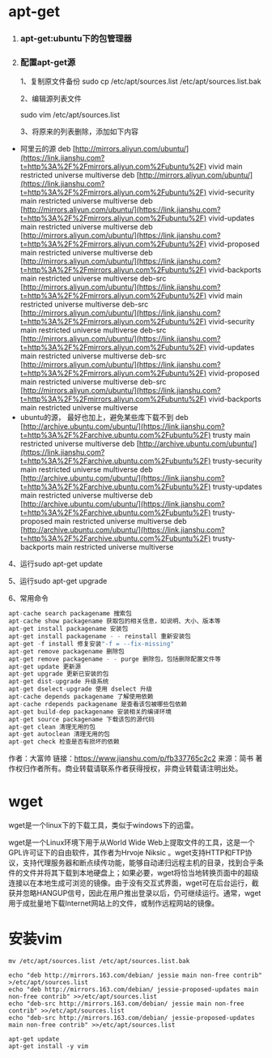 # apt-get

1. ### apt-get:ubuntu下的包管理器

2. ### 配置apt-get源

   1、复制原文件备份
    sudo cp /etc/apt/sources.list /etc/apt/sources.list.bak

   2、编辑源列表文件

   sudo vim /etc/apt/sources.list

   3、将原来的列表删除，添加如下内容

- 阿里云的源
   deb [http://mirrors.aliyun.com/ubuntu/](https://link.jianshu.com?t=http%3A%2F%2Fmirrors.aliyun.com%2Fubuntu%2F) vivid main restricted universe multiverse
   deb [http://mirrors.aliyun.com/ubuntu/](https://link.jianshu.com?t=http%3A%2F%2Fmirrors.aliyun.com%2Fubuntu%2F) vivid-security main restricted universe multiverse
   deb [http://mirrors.aliyun.com/ubuntu/](https://link.jianshu.com?t=http%3A%2F%2Fmirrors.aliyun.com%2Fubuntu%2F) vivid-updates main restricted universe multiverse
   deb [http://mirrors.aliyun.com/ubuntu/](https://link.jianshu.com?t=http%3A%2F%2Fmirrors.aliyun.com%2Fubuntu%2F) vivid-proposed main restricted universe multiverse
   deb [http://mirrors.aliyun.com/ubuntu/](https://link.jianshu.com?t=http%3A%2F%2Fmirrors.aliyun.com%2Fubuntu%2F) vivid-backports main restricted universe multiverse
   deb-src [http://mirrors.aliyun.com/ubuntu/](https://link.jianshu.com?t=http%3A%2F%2Fmirrors.aliyun.com%2Fubuntu%2F) vivid main restricted universe multiverse
   deb-src [http://mirrors.aliyun.com/ubuntu/](https://link.jianshu.com?t=http%3A%2F%2Fmirrors.aliyun.com%2Fubuntu%2F) vivid-security main restricted universe multiverse
   deb-src [http://mirrors.aliyun.com/ubuntu/](https://link.jianshu.com?t=http%3A%2F%2Fmirrors.aliyun.com%2Fubuntu%2F) vivid-updates main restricted universe multiverse
   deb-src [http://mirrors.aliyun.com/ubuntu/](https://link.jianshu.com?t=http%3A%2F%2Fmirrors.aliyun.com%2Fubuntu%2F) vivid-proposed main restricted universe multiverse
   deb-src [http://mirrors.aliyun.com/ubuntu/](https://link.jianshu.com?t=http%3A%2F%2Fmirrors.aliyun.com%2Fubuntu%2F) vivid-backports main restricted universe multiverse
- ubuntu的源， 最好也加上，避免某些库下载不到
   deb [http://archive.ubuntu.com/ubuntu/](https://link.jianshu.com?t=http%3A%2F%2Farchive.ubuntu.com%2Fubuntu%2F) trusty main restricted universe multiverse
   deb [http://archive.ubuntu.com/ubuntu/](https://link.jianshu.com?t=http%3A%2F%2Farchive.ubuntu.com%2Fubuntu%2F) trusty-security main restricted universe multiverse
   deb [http://archive.ubuntu.com/ubuntu/](https://link.jianshu.com?t=http%3A%2F%2Farchive.ubuntu.com%2Fubuntu%2F) trusty-updates main restricted universe multiverse
   deb [http://archive.ubuntu.com/ubuntu/](https://link.jianshu.com?t=http%3A%2F%2Farchive.ubuntu.com%2Fubuntu%2F) trusty-proposed main restricted universe multiverse
   deb [http://archive.ubuntu.com/ubuntu/](https://link.jianshu.com?t=http%3A%2F%2Farchive.ubuntu.com%2Fubuntu%2F) trusty-backports main restricted universe multiverse

4、运行sudo apt-get update

5、运行sudo apt-get upgrade

6、常用命令

```csharp
apt-cache search packagename 搜索包
apt-cache show packagename 获取包的相关信息，如说明、大小、版本等
apt-get install packagename 安装包
apt-get install packagename - - reinstall 重新安装包
apt-get -f install 修复安装"-f = --fix-missing"
apt-get remove packagename 删除包
apt-get remove packagename - - purge 删除包，包括删除配置文件等
apt-get update 更新源
apt-get upgrade 更新已安装的包
apt-get dist-upgrade 升级系统
apt-get dselect-upgrade 使用 dselect 升级
apt-cache depends packagename 了解使用依赖
apt-cache rdepends packagename 是查看该包被哪些包依赖
apt-get build-dep packagename 安装相关的编译环境
apt-get source packagename 下载该包的源代码
apt-get clean 清理无用的包
apt-get autoclean 清理无用的包
apt-get check 检查是否有损坏的依赖
```



作者：大富帅
链接：https://www.jianshu.com/p/fb337765c2c2
来源：简书
著作权归作者所有。商业转载请联系作者获得授权，非商业转载请注明出处。



# wget

wget是一个linux下的下载工具，类似于windows下的迅雷。

wget是一个Linux环境下用于从World Wide Web上提取文件的工具，这是一个GPL许可证下的自由软件，其作者为Hrvoje Niksic 。wget支持HTTP和FTP协议，支持代理服务器和断点续传功能，能够自动递归远程主机的目录，找到合乎条件的文件并将其下载到本地硬盘上；如果必要，wget将恰当地转换页面中的超级连接以在本地生成可浏览的镜像。由于没有交互式界面，wget可在后台运行，截获并忽略HANGUP信号，因此在用户推出登录以后，仍可继续运行。通常，wget用于成批量地下载Internet网站上的文件，或制作远程网站的镜像。

# 安装vim

```
mv /etc/apt/sources.list /etc/apt/sources.list.bak

echo "deb http://mirrors.163.com/debian/ jessie main non-free contrib" >/etc/apt/sources.list
echo "deb http://mirrors.163.com/debian/ jessie-proposed-updates main non-free contrib" >>/etc/apt/sources.list
echo "deb-src http://mirrors.163.com/debian/ jessie main non-free contrib" >>/etc/apt/sources.list
echo "deb-src http://mirrors.163.com/debian/ jessie-proposed-updates main non-free contrib" >>/etc/apt/sources.list

apt-get update 
apt-get install -y vim

```

